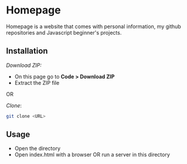 # Homepage

Homepage is a website that comes with personal information, my github repositories and Javascript beginner's projects.

## Installation

*Download ZIP:*

- On this page go to **Code > Download ZIP**
- Extract the ZIP file

OR

*Clone*:

```bash
git clone <URL>
```

## Usage

- Open the directory
- Open index.html with a browser OR run a server in this directory
